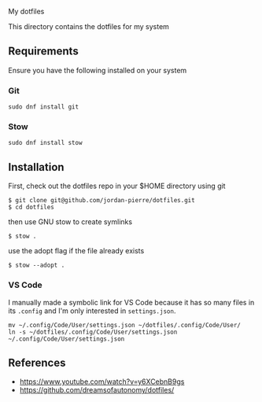  My dotfiles

This directory contains the dotfiles for my system

## Requirements

Ensure you have the following installed on your system

### Git

```
sudo dnf install git
```

### Stow

```
sudo dnf install stow
```

## Installation

First, check out the dotfiles repo in your $HOME directory using git

```
$ git clone git@github.com/jordan-pierre/dotfiles.git
$ cd dotfiles
```

then use GNU stow to create symlinks

```
$ stow .
```

use the adopt flag if the file already exists
```
$ stow --adopt .
```


### VS Code

I manually made a symbolic link for VS Code because it has so many files in its `.config` and I'm only interested in `settings.json`.
```
mv ~/.config/Code/User/settings.json ~/dotfiles/.config/Code/User/
ln -s ~/dotfiles/.config/Code/User/settings.json ~/.config/Code/User/settings.json
```

## References

- https://www.youtube.com/watch?v=y6XCebnB9gs
- https://github.com/dreamsofautonomy/dotfiles/
